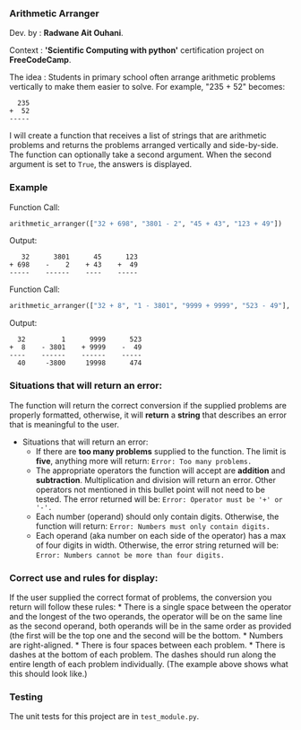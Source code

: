 ### Arithmetic Arranger

Dev. by : **Radwane Ait Ouhani**.

Context : **'Scientific Computing with python'** certification project on **FreeCodeCamp**.

The idea : Students in primary school often arrange arithmetic problems vertically to make them easier to solve. For example, "235 + 52" becomes:
```
  235
+  52
-----
```

I will create a function that receives a list of strings that are arithmetic problems and returns the problems arranged vertically and side-by-side. 
The function can optionally take a second argument. When the second argument is set to `True`, the answers is displayed.

### Example

Function Call:
```py
arithmetic_arranger(["32 + 698", "3801 - 2", "45 + 43", "123 + 49"])
```

Output:
```
   32      3801      45      123
+ 698    -    2    + 43    +  49
-----    ------    ----    -----
```

Function Call:
```py
arithmetic_arranger(["32 + 8", "1 - 3801", "9999 + 9999", "523 - 49"], True)
```

Output:
```
  32         1      9999      523
+  8    - 3801    + 9999    -  49
----    ------    ------    -----
  40     -3800     19998      474
```

### Situations that will return an error:

The function will return the correct conversion if the supplied problems are properly formatted, otherwise, it will **return** a **string** that describes an error that is meaningful to the user.  


* Situations that will return an error:
  * If there are **too many problems** supplied to the function. The limit is **five**, anything more will return:
    `Error: Too many problems.`
  * The appropriate operators the function will accept are **addition** and **subtraction**. Multiplication and division will return an error. Other operators not mentioned in this bullet point will not need to be tested. The error returned will be:
    `Error: Operator must be '+' or '-'.`
  * Each number (operand) should only contain digits. Otherwise, the function will return:
    `Error: Numbers must only contain digits.`
  * Each operand (aka number on each side of the operator) has a max of four digits in width. Otherwise, the error string returned will be:
    `Error: Numbers cannot be more than four digits.`

### Correct use and rules for display:


If the user supplied the correct format of problems, the conversion you return will follow these rules:
    * There is a single space between the operator and the longest of the two operands, the operator will be on the same line as the second operand, both operands will be in the same order as provided (the first will be the top one and the second will be the bottom.
    * Numbers are right-aligned.
    * There is four spaces between each problem.
    * There is dashes at the bottom of each problem. The dashes should run along the entire length of each problem individually. (The example above shows what this should look like.)



### Testing 

The unit tests for this project are in `test_module.py`. 

